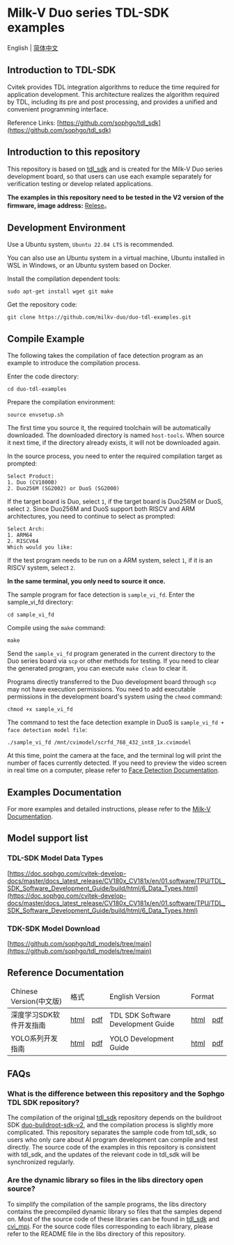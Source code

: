 
# Milk-V Duo series TDL-SDK examples
English | [简体中文](./README-zh.md)

## Introduction to TDL-SDK

Cvitek provides TDL integration algorithms to reduce the time required for application development. This architecture realizes the algorithm required by TDL, including its pre and post processing, and provides a unified and convenient programming interface.

Reference Links: [https://github.com/sophgo/tdl_sdk](https://github.com/sophgo/tdl_sdk)

## Introduction to this repository

This repository is based on [tdl_sdk](https://github.com/sophgo/tdl_sdk) and is created for the Milk-V Duo series development board, so that users can use each example separately for verification testing or develop related applications.

**The examples in this repository need to be tested in the V2 version of the firmware, image address:** [Relese](https://github.com/milkv-duo/duo-buildroot-sdk-v2/releases)。

## Development Environment

Use a Ubuntu system, `Ubuntu 22.04 LTS` is recommended.

You can also use an Ubuntu system in a virtual machine, Ubuntu installed in WSL in Windows, or an Ubuntu system based on Docker.

Install the compilation dependent tools:
```
sudo apt-get install wget git make
```

Get the repository code:
```
git clone https://github.com/milkv-duo/duo-tdl-examples.git
```

## Compile Example

The following takes the compilation of face detection program as an example to introduce the compilation process.

Enter the code directory:
```
cd duo-tdl-examples
```

Prepare the compilation environment:
```
source envsetup.sh
```
The first time you source it, the required toolchain will be automatically downloaded. The downloaded directory is named `host-tools`. When source it next time, if the directory already exists, it will not be downloaded again.

In the source process, you need to enter the required compilation target as prompted:
```
Select Product:
1. Duo (CV1800B)
2. Duo256M (SG2002) or DuoS (SG2000)
```
If the target board is Duo, select `1`, if the target board is Duo256M or DuoS, select `2`. Since Duo256M and DuoS support both RISCV and ARM architectures, you need to continue to select as prompted:
```
Select Arch:
1. ARM64
2. RISCV64
Which would you like:
```
If the test program needs to be run on a ARM system, select `1`, if it is an RISCV system, select `2`.

**In the same terminal, you only need to source it once.**

The sample program for face detection is `sample_vi_fd`. Enter the sample_vi_fd directory:
```
cd sample_vi_fd
```
Compile using the `make` command:
```
make
```
Send the `sample_vi_fd` program generated in the current directory to the Duo series board via `scp` or other methods for testing. If you need to clear the generated program, you can execute `make clean` to clear it.

Programs directly transferred to the Duo development board through `scp` may not have execution permissions. You need to add executable permissions in the development board's system using the `chmod` command:
```
chmod +x sample_vi_fd
```

The command to test the face detection example in DuoS is `sample_vi_fd + face detection model file`:
```
./sample_vi_fd /mnt/cvimodel/scrfd_768_432_int8_1x.cvimodel
```
At this time, point the camera at the face, and the terminal log will print the number of faces currently detected. If you need to preview the video screen in real time on a computer, please refer to [Face Detection Documentation](https://milkv.io/docs/duo/application-development/tdl-sdk/tdl-sdk-face-detection).


## Examples Documentation

For more examples and detailed instructions, please refer to the [Milk-V Documentation](https://milkv.io/docs/duo/application-development/tdl-sdk/tdl-sdk-introduction).

## Model support list

### TDL-SDK Model Data Types

[https://doc.sophgo.com/cvitek-develop-docs/master/docs_latest_release/CV180x_CV181x/en/01.software/TPU/TDL_SDK_Software_Development_Guide/build/html/6_Data_Types.html](https://doc.sophgo.com/cvitek-develop-docs/master/docs_latest_release/CV180x_CV181x/en/01.software/TPU/TDL_SDK_Software_Development_Guide/build/html/6_Data_Types.html)

### TDK-SDK Model Download

[https://github.com/sophgo/tdl_models/tree/main](https://github.com/sophgo/tdl_models/tree/main)

## Reference Documentation

<table>
<thead>
  <tr>
    <td>Chinese Version(中文版)</td>
    <td colspan="2">格式</td>
    <td>English Version</td>
    <td colspan="2">Format</td>
  </tr>
</thead>
<tbody>
  <tr>
    <td>深度学习SDK软件开发指南</td>
    <td><a href="http://doc.sophgo.com/cvitek-develop-docs/master/docs_latest_release/CV180x_CV181x/zh/01.software/TPU/TDL_SDK_Software_Development_Guide/build/html/index.html">html</a></td>
    <td><a href="https://doc.sophgo.com/cvitek-develop-docs/master/docs_latest_release/CV180x_CV181x/zh/01.software/TPU/TDL_SDK_Software_Development_Guide/build/TDLSDKSoftwareDevelopmentGuide_zh.pdf">pdf</a></td>
    <td>TDL SDK Software Development Guide</td>
    <td><a href="http://doc.sophgo.com/cvitek-develop-docs/master/docs_latest_release/CV180x_CV181x/en/01.software/TPU/TDL_SDK_Software_Development_Guide/build/html/index.html">html</a></td>
    <td><a href="http://doc.sophgo.com/cvitek-develop-docs/master/docs_latest_release/CV180x_CV181x/en/01.software/TPU/TDL_SDK_Software_Development_Guide/build/TDLSDKSoftwareDevelopmentGuide_en.pdf">pdf</a></td>
  </tr>
  <tr>
    <td>YOLO系列开发指南</td>
    <td><a href="http://doc.sophgo.com/cvitek-develop-docs/master/docs_latest_release/CV180x_CV181x/zh/01.software/TPU/YOLO_Development_Guide/build/html/index.html">html</a></td>
    <td><a href="http://doc.sophgo.com/cvitek-develop-docs/master/docs_latest_release/CV180x_CV181x/zh/01.software/TPU/YOLO_Development_Guide/build/YOLODevelopmentGuide_zh.pdf">pdf</a></td>
    <td>YOLO Development Guide</td>
    <td><a href="http://doc.sophgo.com/cvitek-develop-docs/master/docs_latest_release/CV180x_CV181x/en/01.software/TPU/YOLO_Development_Guide/build/html/index.html">html</a></td>
    <td><a href="http://doc.sophgo.com/cvitek-develop-docs/master/docs_latest_release/CV180x_CV181x/en/01.software/TPU/YOLO_Development_Guide/build/YOLODevelopmentGuide_en.pdf">pdf</a></td>
  </tr>
</tbody>
</table>

## FAQs

### What is the difference between this repository and the Sophgo TDL SDK repository?

The compilation of the original [tdl_sdk](https://github.com/sophgo/tdl_sdk) repository depends on the buildroot SDK [duo-buildroot-sdk-v2](https://github.com/milkv-duo/duo-buildroot-sdk-v2), and the compilation process is slightly more complicated. This repository separates the sample code from tdl_sdk, so users who only care about AI program development can compile and test directly. The source code of the examples in this repository is consistent with tdl_sdk, and the updates of the relevant code in tdl_sdk will be synchronized regularly.

### Are the dynamic library so files in the libs directory open source?

To simplify the compilation of the sample programs, the libs directory contains the precompiled dynamic library so files that the samples depend on. Most of the source code of these libraries can be found in [tdl_sdk](https://github.com/sophgo/tdl_sdk) and [cvi_mpi](https://github.com/sophgo/cvi_mpi). For the source code files corresponding to each library, please refer to the README file in the libs directory of this repository.

